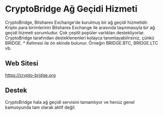 # CryptoBridge Ağ Geçidi Hizmeti

CryptoBridge, Bitshares Exchange'de kurulmuş bir ağ geçidi hizmetidir. Kripto para birimlerinin Bitshares Exchange ile arasında taşınmasıyla bir ağ geçidi hizmeti sorumludur. Çok çeşitli popüler varlıkları destekliyorlar. CryptoBridge tarafından desteklenenleri kolayca tanımlayabilirsiniz, çünkü BRIDGE. * Kelimesi ile ön ekinde bulunur. Örneğin BRIDGE.BTC, BRIDGE.LTC vb.

## Web Sitesi

<https://crypto-bridge.org>

## Destek

CryptoBridge hala ağ geçidi servisini tamamlıyor ve henüz genel kamuoyunda tam olarak aktif değil.